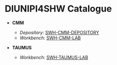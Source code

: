 # DIUNIPI4SHW Catalogue


* **CMM**
  * *Depository:* [SWH-CMM-DEPOSITORY](https://github.com/Unipisa/SWH-CMM-DEPOSITORY)
  * *Workbench:* [SWH-CMM-LAB](https://github.com/Unipisa/SWH-CMM-LAB)

* **TAUMUS**
  * *Workbench:* [SWH-TAUMUS-LAB](https://github.com/Unipisa/SWH-TAUMUS-LAB)
